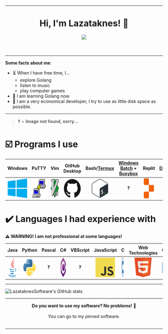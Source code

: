 ----

<CENTER><H1>Hi, I'm Lazataknes! 👋</H1></CENTER>

<DIV ALIGN="CENTER"><IMAGE SRC="https://raw.githubusercontent.com/LazataknesSoftware/LazataknesSoftware/refs/heads/master/newhello.png" /></DIV><BR><BR>

----

**Some facts about me**:

* ⏳ When I have free time, I...
    - explore Golang
    - listen to music
    - play computer games
* 📒 I am learning Golang now.
* 💾 I am a very economical developer, I try to use as little disk space as possible.
---

> ❓ = **Image not found, sorry...**

# ☑️ Programs I use
|Windows|PuTTY|Vim|GitHub Desktop|Bash/[Termux](https://github.com/termux/termux-app)|[Windows Batch](https://en.wikipedia.org/wiki/Batch_file) + [Busybox](https://en.wikipedia.org/wiki/BusyBox)|Replit|[Delve](https://github.com/go-delve/delve)|PowerShell
|:-:|:-:|:-:|:-:|:-:|:-:|:-:|:-:|:-:|
|<img src="https://raw.githubusercontent.com/devicons/devicon/refs/heads/master/icons/windows8/windows8-original.svg" width=64 height=64>|<img src="https://raw.githubusercontent.com/devicons/devicon/refs/heads/master/icons/putty/putty-original.svg" width=64 height=64>|<img src="https://raw.githubusercontent.com/devicons/devicon/refs/heads/master/icons/vim/vim-original.svg" width=64 height=64>|<img src="https://raw.githubusercontent.com/devicons/devicon/refs/heads/master/icons/github/github-original.svg" width=64 height=64>|<img src="https://raw.githubusercontent.com/devicons/devicon/refs/heads/master/icons/bash/bash-original.svg" width=64 height=64>|❓|<img src="https://raw.githubusercontent.com/devicons/devicon/refs/heads/master/icons/replit/replit-original.svg" width=64 height=64>|❓|<img src="https://raw.githubusercontent.com/devicons/devicon/refs/heads/master/icons/powershell/powershell-original.svg" width=64 height=64>|

# ✔️ Languages I had experience with 

**⚠️ WARNING! I am not professional at some languages!**

|Java|Python|Pascal|C#|VBScript|JavaScript|C|Web Technologies|C++
|:--:|:----:|:----:|:-:|:--------:|:-:|:-:|:-:|:-:|
|<img src="https://raw.githubusercontent.com/devicons/devicon/refs/heads/master/icons/java/java-original.svg" width=64 height=64>|<img src="https://raw.githubusercontent.com/devicons/devicon/refs/heads/master/icons/python/python-original.svg" width=64 height=64>|❓|<img src="https://raw.githubusercontent.com/devicons/devicon/refs/heads/master/icons/csharp/csharp-original.svg" width=64 height=64>|❓|<img src="https://raw.githubusercontent.com/devicons/devicon/refs/heads/master/icons/javascript/javascript-original.svg" width=64 height=64>|<img src="https://raw.githubusercontent.com/devicons/devicon/refs/heads/master/icons/c/c-line.svg" width=64 height=64>|<img src="https://raw.githubusercontent.com/devicons/devicon/refs/heads/master/icons/html5/html5-original.svg" width=64 height=64>|<img src="https://raw.githubusercontent.com/devicons/devicon/refs/heads/master/icons/cplusplus/cplusplus-original.svg" width=64 height=64>
---

![LazataknesSoftware's GitHub stats](https://github-readme-stats.vercel.app/api?username=LazataknesSoftware&hide=prs&show_icons=true&icon_color=2ab427&text_color=2ab427&title_color=2ab427&bg_color=right,CDFFCC,FEFFCC&disable_animations=true&rank_icon=github)

---

<div align="center">
 <b>Do you want to use my software? No problems!</b> 🙂 <BR><BR>
 <span>You can go to my pinned software.</span><BR><BR>
</div>

---
